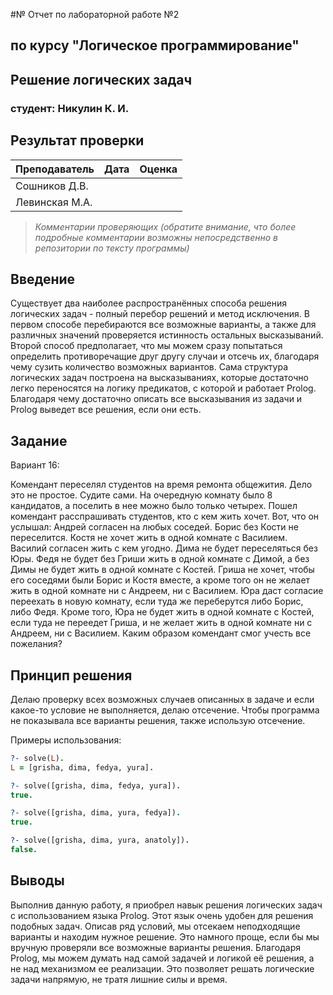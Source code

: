 #№ Отчет по лабораторной работе №2
## по курсу "Логическое программирование"

## Решение логических задач

### студент: Никулин К. И.

## Результат проверки

| Преподаватель     | Дата         |  Оценка       |
|-------------------|--------------|---------------|
| Сошников Д.В. |              |               |
| Левинская М.А.|              |               |

> *Комментарии проверяющих (обратите внимание, что более подробные комментарии возможны непосредственно в репозитории по тексту программы)*


## Введение

Существует два наиболее распространённых способа решения логических задач - полный перебор решений и метод исключения. В первом способе перебираются все возможные варианты, а также для различных значений проверяется истинность остальных высказываний. Второй способ предполагает, что мы можем сразу попытаться определить противоречащие друг другу случаи и отсечь их, благодаря чему сузить количество возможных вариантов. Сама структура логических задач построена на высказываниях, которые достаточно легко переносятся на логику предикатов, с которой и работает Prolog. Благодаря чему достаточно описать все высказывания из задачи и Prolog выведет все решения, если они есть.

## Задание

Вариант 16: 

Комендант переселял студентов на время ремонта общежития. Дело это не простое. Судите сами. На очередную комнату было 8 кандидатов, а поселить в нее можно было только четырех. Пошел комендант расспрашивать студентов, кто с кем жить хочет. Вот, что он услышал: Андрей согласен на любых соседей. Борис без Кости не переселится. Костя не хочет жить в одной комнате с Василием. Василий согласен жить с кем угодно. Дима не будет переселяться без Юры. Федя не будет без Гриши жить в одной комнате с Димой, а без Димы не будет жить в одной комнате с Костей. Гриша не хочет, чтобы его соседями были Борис и Костя вместе, а кроме того он не желает жить в одной комнате ни с Андреем, ни с Василием. Юра даст согласие переехать в новую комнату, если туда же переберутся либо Борис, либо Федя. Кроме того, Юра не будет жить в одной комнате с Костей, если туда не переедет Гриша, и не желает жить в одной комнате ни с Андреем, ни с Василием. Каким образом комендант смог учесть все пожелания?

## Принцип решения

Делаю проверку всех возможных случаев описанных в задаче и если какое-то условие не выполняется, делаю отсечение. Чтобы программа не показывала все варианты решения, также использую отсечение.

Примеры использования:
```prolog
?- solve(L).
L = [grisha, dima, fedya, yura].

?- solve([grisha, dima, fedya, yura]).
true.

?- solve([grisha, dima, yura, fedya]).
true.

?- solve([grisha, dima, yura, anatoly]).
false.
```

## Выводы

Выполнив данную работу, я приобрел навык решения логических задач с использованием языка Prolog. Этот язык очень удобен для решения подобных задач. Описав ряд условий, мы отсекаем неподходящие варианты и находим нужное решение. Это намного проще, если бы мы вручную проверяли все возможные варианты решения. Благодаря Prolog, мы можем думать над самой задачей и логикой её решения, а не над механизмом ее реализации. Это позволяет решать логические задачи напрямую, не тратя лишние силы и время.






